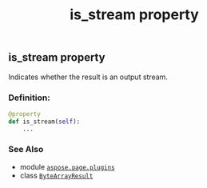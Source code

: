 ﻿---
title: is_stream property
second_title: Aspose.Page for Python via .NET API References
description: 
type: docs
weight: 80
url: /python-net/aspose.page.plugins/bytearrayresult/is_stream/
is_root: false
---

## is_stream property


Indicates whether the result is an output stream.
### Definition:
```python
@property
def is_stream(self):
    ...
```

### See Also
* module [`aspose.page.plugins`](../../)
* class [`ByteArrayResult`](/page/python-net/aspose.page.plugins/bytearrayresult)
